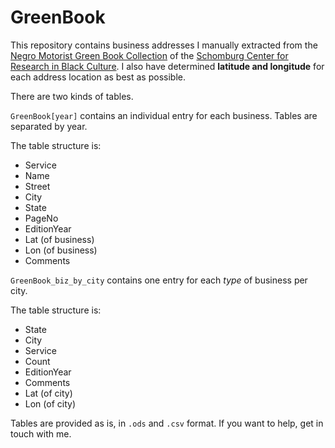 # GreenBook

This repository contains business addresses I manually extracted from the [Negro Motorist Green Book Collection](http://digitalcollections.nypl.org/collections/the-green-book) of the [Schomburg Center for Research in Black Culture](http://www.nypl.org/locations/schomburg). I also have determined **latitude and longitude** for each address location as best as possible.

There are two kinds of tables.

`GreenBook[year]` contains an individual entry for each business. Tables are separated by year.

The table structure is:

* Service
* Name
* Street
* City
* State
* PageNo
* EditionYear
* Lat (of business)
* Lon (of business)
* Comments

`GreenBook_biz_by_city` contains one entry for each *type* of business per city.

The table structure is:
* State
* City
* Service
* Count
* EditionYear
* Comments
* Lat (of city)
* Lon (of city)

Tables are provided as is, in `.ods` and `.csv` format. If you want to help, get in touch with me.
